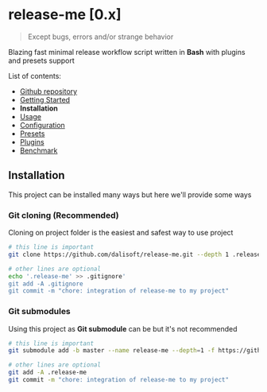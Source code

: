 # release-me \[0.x\]

> Except bugs, errors and/or strange behavior

Blazing fast minimal release workflow script written in **Bash** with plugins and presets support

List of contents:

- [Github repository](https://github.com/dalisoft/release-me)
- [Getting Started](./GET_STARTED.md)
- **Installation**
- [Usage](./USAGE.md)
- [Configuration](./CONFIGURATION.md)
- [Presets](./PRESETS.md)
- [Plugins](./PLUGINS.md)
- [Benchmark](./BENCHMARK.md)

## Installation

This project can be installed many ways but here we'll provide some ways

### Git cloning (Recommended)

Cloning on project folder is the easiest and safest way to use project

```sh
# this line is important
git clone https://github.com/dalisoft/release-me.git --depth 1 .release-me

# other lines are optional
echo '.release-me' >> .gitignore'
git add -A .gitignore
git commit -m "chore: integration of release-me to my project"
```

### Git submodules

Using this project as **Git submodule** can be but it's not recommended

```sh
# this line is important
git submodule add -b master --name release-me --depth=1 -f https://github.com/dalisoft/release-me.git .release-me

# other lines are optional
git add -A .release-me
git commit -m "chore: integration of release-me to my project"
```
